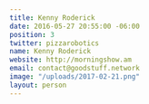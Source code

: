 ```yaml
---
title: Kenny Roderick
date: 2016-05-27 20:55:00 -06:00
position: 3
twitter: pizzarobotics
name: Kenny Roderick
website: http://morningshow.am
email: contact@goodstuff.network
image: "/uploads/2017-02-21.png"
layout: person
---
```


